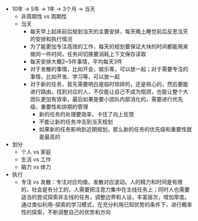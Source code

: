 - 10年 -> 5年 -> 1年 -> 3个月 -> 当天
  - 非周期性 vs 周期性
  - 当天
    - 每天早上起床前后规划当天的主要安排，每天晚上睡觉前后反思当天的安排和执行情况
    - 为了能更加专注高效的工作，每天的规划要保证大块的时间都能用来做同一件时间，任务间切换要消耗上下文保存读取
    - 每天安排大概2~5件事情，平均每天3件
    - 对于发散的事情，比如开会，娱乐等，可以放一起；对于需要专注的事情，比如开发、学习等，可以放一起
    - 对于新的任务，首先需要明白是临时琐碎的，还是核心的，然后要能进行路由，找到对应的人，不仅能让自己不成为瓶颈，也能让整个大团队更加有效率，最后如果是要小团队内部消化的，需要进行优先级、重要性和排期的管理
      - 新的任务的处理要效率，卡住了向上反馈
      - 不能让新的任务冲击到当天规划
      - 如果新的任务影响到近期规划，那么新的任务的优先级和重要性就是最高的
- 划分
  - 个人 vs 家庭
  - 生活 vs 工作
  - 脑力 vs 体力
- 执行
  - 专注 vs 发散：专注对应均值，发散对应波动。人的精力和时间是有限的，社会是有分工的，人需要把注意力集中在主线任务上；同时人也需要适当的尝试探索非主线的任务，调整边界和人设，丰富层次，增加厚度。通过类似利用-探索的学习模式，在充分利用已知优势的条件下，进行概率性的探索，不断调整自己的优势和方向
